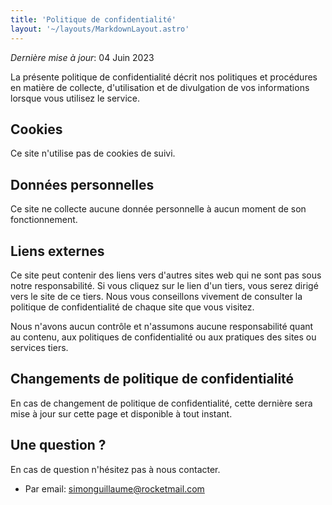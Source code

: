 ```yaml
---
title: 'Politique de confidentialité'
layout: '~/layouts/MarkdownLayout.astro'
---
```


_Dernière mise à jour_: 04 Juin 2023

La présente politique de confidentialité décrit nos politiques et procédures en matière de collecte, d'utilisation et de divulgation de vos informations lorsque vous utilisez le service.

## Cookies

Ce site n'utilise pas de cookies de suivi.

## Données personnelles

Ce site ne collecte aucune donnée personnelle à aucun moment de son fonctionnement.

## Liens externes

Ce site peut contenir des liens vers d'autres sites web qui ne sont pas sous notre responsabilité. Si vous cliquez sur le lien d'un tiers, vous serez dirigé vers le site de ce tiers. Nous vous conseillons vivement de consulter la politique de confidentialité de chaque site que vous visitez.

Nous n'avons aucun contrôle et n'assumons aucune responsabilité quant au contenu, aux politiques de confidentialité ou aux pratiques des sites ou services tiers.

## Changements de politique de confidentialité

En cas de changement de politique de confidentialité, cette dernière sera mise à jour sur cette page et disponible à tout instant.

## Une question ?

En cas de question n'hésitez pas à nous contacter.

- Par email: simonguillaume@rocketmail.com
